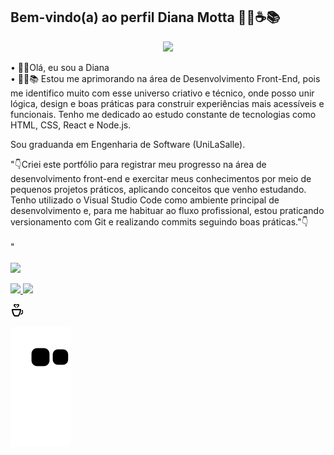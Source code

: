 ## Bem-vindo(a) ao perfil Diana Motta 👩‍🎓☕📚
<p align="center"><img src="https://i.imgur.com/A6bWGFl.gif"/></p>


<div>
    • 👩‍💻Olá, eu sou a Diana</div>

<div>• 👩‍🎓📚 Estou me aprimorando na área de Desenvolvimento Front-End, pois me identifico muito com esse universo criativo e técnico, onde posso unir lógica, design e boas práticas para construir experiências mais acessíveis e funcionais.
Tenho me dedicado ao estudo constante de tecnologias como HTML, CSS, React e Node.js.

<p>Sou graduanda em Engenharia de Software (UniLaSalle).
<br>
<div>"👇Criei este portfólio para registrar meu progresso na área de desenvolvimento front-end e exercitar meus conhecimentos por meio de pequenos projetos práticos, aplicando conceitos que venho estudando. Tenho utilizado o Visual Studio Code como ambiente principal de desenvolvimento e, para me habituar ao fluxo profissional, estou praticando versionamento com Git e realizando commits seguindo boas práticas."👇</div>

<div style="display: inline_block"><br>
<a href="https://dianamotta.github.io/portifolio_diana_v1/" target="_blank"></a></div>"</div>
<br>    
<a href="https://www.linkedin.com/in/diana-motta/" target="_blank"><img src="https://img.shields.io/badge/-LinkedIn-%230077B5?style=for-the-badge&logo=linkedin&logoColor=white" target="_blank"></a></p></div>

<div><a href="https://github.com/DIANAMOTTA">
<img height="150em" src="https://github-readme-stats.vercel.app/api?username=DIANAMOTTA&show_icons=true&theme=tokyonight&include_all_commits=true&count_private=true"/>
<img height="150em" src="https://github-readme-stats.vercel.app/api/top-langs/?username=DIANAMOTTA&layout=compact&langs_count=6&theme=tokyonight"/></div>

<svg xmlns="http://www.w3.org/2000/svg" width="20" height="20" viewBox="0 0 20 20"><path d="M14.911 10c-.308 3.325-1.397 5.712-2.948 8h-4.926c-1.373-2.009-2.613-4.372-2.948-8h10.822zm2.089-2h-15c0 5.716 1.826 8.996 4 12h7c2.12-2.911 4-6.333 4-12zm1.119 2c-.057.701-.141 1.367-.252 2h1.549c-.449 1.29-1.5 2.478-2.299 2.914-.358 1.038-.787 1.981-1.26 2.852 3.275-1.143 5.847-4.509 6.143-7.766h-3.881zm-1.119 12h-15v2h15v-2zm-3.06-19.614c-.416 1.702-3.07 2.477-3.983 4.614-.088-1.846 1.107-3.031 1.75-3.93 1.045-1.465-.537-2.267-1.633-1.171-.188.187-.38.435-.573.756-.193-.322-.386-.57-.573-.757-1.089-1.09-2.664-.294-1.658 1.137.635.903 1.863 2.095 1.775 3.965-.914-2.137-3.567-2.912-3.984-4.614-.355-1.445.928-2.386 2.29-2.386.793 0 1.613.32 2.15 1.045.537-.725 1.357-1.045 2.15-1.045 1.362 0 2.644.941 2.289 2.386z"/></svg>
     
![Snake animation](https://github.com/DIANAMOTTA/DIANAMOTTA/blob/output/github-contribution-grid-snake.svg)


